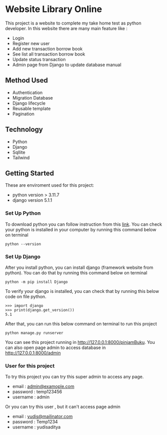 # Website Library Online 

This project is a website to complete my take home test as python developer. In this website there are many main feature like : 
- Login 
- Register new user 
- Add new transaction borrow book 
- See list all transaction borrow book 
- Update status transaction 
- Admin page from Django to update database manual 

## Method Used 
- Authentication
- Migration Database 
- Django lifecycle
- Reusable template
- Pagination

## Technology 
- Python 
- Django 
- Sqllite 
- Tailwind 

## Getting Started 

These are enviroment used for this project: 
- python version > 3.11.7 
- django version 5.1.1 

### Set Up Python

To download python you can follow instruction from this [link](https://www.python.org/downloads/). You can check your python is installed in your computer by running this command below on terminal
```
python --version
```

### Set Up Django

After you install python, you can install django (framework website from python). You can do that by running this command below on terminal 
```
python -m pip install Django
```
To verify your django is installed, you can check that by running this below code on file python. 
```
>>> import django
>>> print(django.get_version())
5.1
```

After that, you can run this below command on terminal to run this project 
```
python manage.py runserver
```
You can see this project running in http://127.0.0.1:8000/pinjamBuku. You can also open page admin to access database in http://127.0.0.1:8000/admin 

### User for this project 
To try this project you can try this super admin to access any page. 
- email : admin@examople.com 
- password : temp123456
- username : admin

Or you can try this user , but it can't access page admin 
- email : yudis@mailinator.com 
- password : Temp1234
- username : yudisaditya